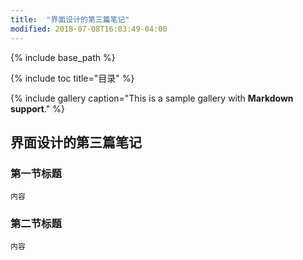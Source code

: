 ```yaml
---
title:  "界面设计的第三篇笔记"
modified: 2018-07-08T16:03:49-04:00
---
```

{% include base_path %}
 	 	  
{% include toc title="目录" %}
 	 	  
{% include gallery caption="This is a sample gallery with **Markdown support**." %}

## 界面设计的第三篇笔记

### 第一节标题
 	
 	内容
 	
### 第二节标题
 	
 	内容